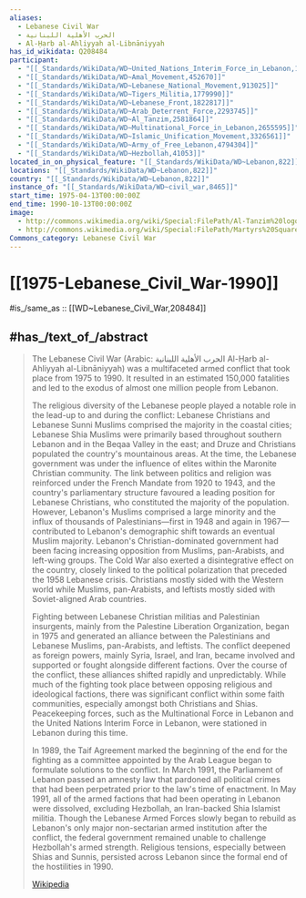 ```yaml
---
aliases:
  - Lebanese Civil War
  - الحرب الأهلية اللبنانية
  - Al-Ḥarb al-Ahliyyah al-Libnāniyyah
has_id_wikidata: Q208484
participant:
  - "[[_Standards/WikiData/WD~United_Nations_Interim_Force_in_Lebanon,160805]]"
  - "[[_Standards/WikiData/WD~Amal_Movement,452670]]"
  - "[[_Standards/WikiData/WD~Lebanese_National_Movement,913025]]"
  - "[[_Standards/WikiData/WD~Tigers_Militia,1779990]]"
  - "[[_Standards/WikiData/WD~Lebanese_Front,1822817]]"
  - "[[_Standards/WikiData/WD~Arab_Deterrent_Force,2293745]]"
  - "[[_Standards/WikiData/WD~Al_Tanzim,2581864]]"
  - "[[_Standards/WikiData/WD~Multinational_Force_in_Lebanon,2655595]]"
  - "[[_Standards/WikiData/WD~Islamic_Unification_Movement,3326561]]"
  - "[[_Standards/WikiData/WD~Army_of_Free_Lebanon,4794304]]"
  - "[[_Standards/WikiData/WD~Hezbollah,41053]]"
located_in_on_physical_feature: "[[_Standards/WikiData/WD~Lebanon,822]]"
locations: "[[_Standards/WikiData/WD~Lebanon,822]]"
country: "[[_Standards/WikiData/WD~Lebanon,822]]"
instance_of: "[[_Standards/WikiData/WD~civil_war,8465]]"
start_time: 1975-04-13T00:00:00Z
end_time: 1990-10-13T00:00:00Z
image:
  - http://commons.wikimedia.org/wiki/Special:FilePath/Al-Tanzim%20logo.png
  - http://commons.wikimedia.org/wiki/Special:FilePath/Martyrs%20Square%201982.jpg
Commons_category: Lebanese Civil War
---
```


# [[1975-Lebanese_Civil_War-1990]] 

#is_/same_as :: [[WD~Lebanese_Civil_War,208484]] 

## #has_/text_of_/abstract 

> The Lebanese Civil War (Arabic: الحرب الأهلية اللبنانية Al-Ḥarb al-Ahliyyah al-Libnāniyyah) was a multifaceted armed conflict that took place from 1975 to 1990. It resulted in an estimated 150,000 fatalities and led to the exodus of almost one million people from Lebanon.
>
> The religious diversity of the Lebanese people played a notable role in the lead-up to and during the conflict: Lebanese Christians and Lebanese Sunni Muslims comprised the majority in the coastal cities; Lebanese Shia Muslims were primarily based throughout southern Lebanon and in the Beqaa Valley in the east; and Druze and Christians populated the country's mountainous areas. At the time, the Lebanese government was under the influence of elites within the Maronite Christian community. The link between politics and religion was reinforced under the French Mandate from 1920 to 1943, and the country's parliamentary structure favoured a leading position for Lebanese Christians, who constituted the majority of the population. However, Lebanon's Muslims comprised a large minority and the influx of thousands of Palestinians—first in 1948 and again in 1967—contributed to Lebanon's demographic shift towards an eventual Muslim majority. Lebanon's Christian-dominated government had been facing increasing opposition from Muslims, pan-Arabists, and left-wing groups. The Cold War also exerted a disintegrative effect on the country, closely linked to the political polarization that preceded the 1958 Lebanese crisis. Christians mostly sided with the Western world while Muslims, pan-Arabists, and leftists mostly sided with Soviet-aligned Arab countries.
>
> Fighting between Lebanese Christian militias and Palestinian insurgents, mainly from the Palestine Liberation Organization, began in 1975 and generated an alliance between the Palestinians and Lebanese Muslims, pan-Arabists, and leftists. The conflict deepened as foreign powers, mainly Syria, Israel, and Iran, became involved and supported or fought alongside different factions. Over the course of the conflict, these alliances shifted rapidly and unpredictably. While much of the fighting took place between opposing religious and ideological factions, there was significant conflict within some faith communities, especially amongst both Christians and Shias. Peacekeeping forces, such as the Multinational Force in Lebanon and the United Nations Interim Force in Lebanon, were stationed in Lebanon during this time.
>
> In 1989, the Taif Agreement marked the beginning of the end for the fighting as a committee appointed by the Arab League began to formulate solutions to the conflict. In March 1991, the Parliament of Lebanon passed an amnesty law that pardoned all political crimes that had been perpetrated prior to the law's time of enactment. In May 1991, all of the armed factions that had been operating in Lebanon were dissolved, excluding Hezbollah, an Iran-backed Shia Islamist militia. Though the Lebanese Armed Forces slowly began to rebuild as Lebanon's only major non-sectarian armed institution after the conflict, the federal government remained unable to challenge Hezbollah's armed strength. Religious tensions, especially between Shias and Sunnis, persisted across Lebanon since the formal end of the hostilities in 1990.
>
> [Wikipedia](https://en.wikipedia.org/wiki/Lebanese%20Civil%20War) 

